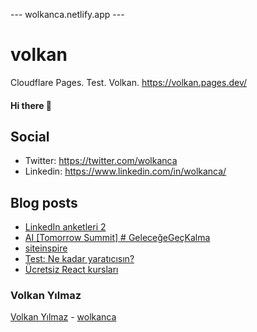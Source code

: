---  wolkanca.netlify.app ---
# volkan
Cloudflare Pages. Test. Volkan. https://volkan.pages.dev/

#### Hi there 👋

## Social
- Twitter: https://twitter.com/wolkanca
- Linkedin: https://www.linkedin.com/in/wolkanca/


## Blog posts
<!-- BLOG-POST-LIST:START -->
- [LinkedIn anketleri 2](https://wolkanca.com/linkedin-anketleri-2/)
- [AI [Tomorrow Summit] # GeleceğeGeçKalma](https://wolkanca.com/ai-tomorrow-summit-gelecegegeckalma/)
- [siteinspire](https://wolkanca.com/siteinspire/)
- [Test: Ne kadar yaratıcısın?](https://wolkanca.com/test-ne-kadar-yaraticisin/)
- [Ücretsiz React kursları](https://wolkanca.com/ucretsiz-react-kurslari/)
<!-- BLOG-POST-LIST:END -->


### Volkan Yılmaz

[Volkan Yılmaz](https://volkanyilmaz.com.tr/) - [wolkanca](https://wolkanca.com.tr/)

